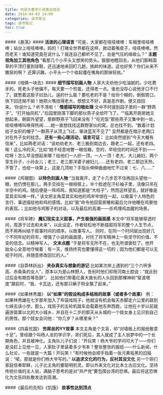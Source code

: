 ```yaml
---
title: 向张大春学小说表达技法
date: 2014-04-03 14:09
categories: 读书笔记
tags: 读书笔记
toc: true
---
```

####《悬荡》####
**活泼的心理语言**
“可是，大家都在吱吱喳喳：车厢里吱吱喳喳；站台上吱吱喳喳。妈的！打赌全世界都在这样，掀动着嘴皮子，吱吱喳喳。然而老天！谁知道究竟在说什么？我连自己都听不见了。会是气压的缘故么？”
**主题视角加工其他角色**
“看那几个小平头又想笑的势头。狠狠地瞪回去，从他们那韩国草的平顶打量到球鞋，还迅速地来回盯几趟，挑衅的味道。这也好笑？你们从来不撒尿的啊？
还算识趣，小平头一个个收起僵在嘴角的那抹轻佻。”

####《咱俩一块去》####
**细节描写刻画人物**
人家大夫劝他少吃油腻的。少吃费牙的，死老头子他偏不，每天要一个煎蛋，还得老一点。谁也没存心说他牙口不行了，就憋着这股子挝劲儿，逞的什么能？要吃老的不是？给你个糊的，倒倒胃口，快下回还拗不拗！她把火嘴扭得老大，想想又不好，真是恶作剧，便又扭回来。‘你说什么？听不清啦！’
**情感描写的暗处理**
文中不时提到园子里的一群“野燕子”。“打开抽风机“，”后园里刚落下脚的那伙燕子全给吓飞了。“”临离开厨房她又想起来，朝窗外望望，那群野燕子飞回来没有？“吃完饭”那些燕子又集中到一处，吱吱喳喳叫唤得热闹……她一直想找找这群野家伙的窝，总也找不到。“数着计划给子女织的帽子“一群燕子从顶上飞过，窜进蓝天不见了”
显然都是在暗示老两口对在外子女的挂念。
**还有一些心理活动，语言可证：**
比如突然提到“今天大概有信来”，比如两老对话：“该劝劝老大、老三搬到南边去，跟老二一起，还有老四。唉！这么冷的天。”比如“她不经意地瞥一眼信箱，空的，早班信的时间还不到——哎呀！怎么早没想起来哪？给他们一人织一顶，一人一顶！老大，大儿媳妇，两个孪生孙子，小孙女儿；老三，老三那洋婆子媳妇儿……还有老四，老二那边天热，不管了，也给一块算上，这是几顶啦？手指头伸伸曲曲地忙不过来：七、八……”

####《鸡翎图》
**以特色刻画人物**
“当我离开，走了十几步忍不住再回头望他一眼，他仍愣在那儿，两手交挂在一根枝桠上，半个脸遮在汗衫袖子里，活像只吊在半空中的鸡。随后便是一阵鸡鸣，我知道那是“大柱子”，然而这样望去，就好像是菜其实叫唤一样。”
该文把主角菜其实和他的鸡牢牢绑在一起，以极富个人特色的言行、事迹描绘他和鸡的感情。比如“我”命令他回营房睡和最后允许他睡在鸡寮他的表现。；比如他与鸡贩子的对话，以及最后的高潮——杀鸡埋鸡血腥的场景。

####《将军碑》
**魔幻现实主义叙事，产生极强的画面感**
本文中“将军能够穿透时间，周游于过去和未来”，以此设定，作者轻松地不断插叙将军的整个人生节点，而不用再纠结于叙事时间的顺序。以故事写人。
同时，在同一个时间层出现好几个不同年纪的将军，增强了小说的画面感，衬托了将军精神上一些坚守的价值、不变的信念。以精神写人。
**文末点题**
“于是将军无所不在，也无所谓褒贬了。他开始全心全意地守候着：有一天，维扬终究也要懂得这一切的；因为他们都是可以无视于时间，并随意修改回忆的人。”

####《自莽林跃出》
**夹杂真实与想象的游记**
比如某次岸上遇到的“三个六呎多高、赤条条的女人”，原本以为是山林野人，告别时他们却用河南土腔说：“就此别过后会有期吾等告辞”。
比如他们带着红鼻大酋长的人头回到那棵神树“斐波塔度”跟前时，“我、卡瓦达，还有那只癞子狗全飘了起来。”

####《如果林秀雄》
**以“如果”的假设构成多结局的故事（或者多个故事）**
例：如果林秀雄在七岁那年加入了布袋戏班子，他就没有机会每天赤脚走六公里的路到七峡去读小学。那么，戏班子的五轮机踏车会载着他东奔西跑，让他在十岁以前就遍游苗栗以北的大小城乡，并且在十二岁的那天从头城的一个妓女身上见识到自己的男性。那个妓女会问他：“你几岁？从哪里来？”

####《四喜忧国》
**穷屌丝的YY故事**
本文主角是个文盲，却“对墙板上的报纸敬意十足”。曾经跟个叫杨人龙的学识字，哥们死后，其人就成了主人翁梦中的一个长期角色，并且被神化。主角队儿子们说：“开玩笑！杨大爷的学问可大了——你们 是没赶上见他一见，人家肚子里装着多少书本？整张整张的报纸——什么新闻，什么社论，一些就是一大篇！开玩笑！”有时候他会顺手指着一张污黄垢黑的旧报说：“喏，那就是你们杨大爷写的。”
**以追求文化的行为，反衬其没文化**
另一个哥们家庭信奉耶稣，儿子比主角的要聪明机灵。即以外来文化对比本土古旧文化。坚持传统价值的主人翁，满脑子思考的是对“共产党”要包围台湾的恐惧。最后将这恐惧化为文告四处散发达到高潮。

####《最后的先知》《饥饿》
**故事性达到顶点**
